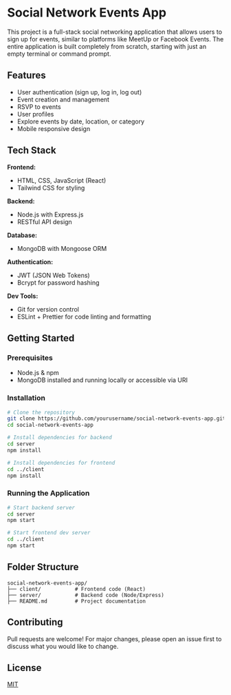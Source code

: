 # Social Network Events App

This project is a full-stack social networking application that allows users to sign up for events, similar to platforms like MeetUp or Facebook Events. The entire application is built completely from scratch, starting with just an empty terminal or command prompt.

## Features
- User authentication (sign up, log in, log out)
- Event creation and management
- RSVP to events
- User profiles
- Explore events by date, location, or category
- Mobile responsive design

## Tech Stack
**Frontend:**
- HTML, CSS, JavaScript (React)
- Tailwind CSS for styling

**Backend:**
- Node.js with Express.js
- RESTful API design

**Database:**
- MongoDB with Mongoose ORM

**Authentication:**
- JWT (JSON Web Tokens)
- Bcrypt for password hashing

**Dev Tools:**
- Git for version control
- ESLint + Prettier for code linting and formatting

## Getting Started
### Prerequisites
- Node.js & npm
- MongoDB installed and running locally or accessible via URI

### Installation
```bash
# Clone the repository
git clone https://github.com/yourusername/social-network-events-app.git
cd social-network-events-app

# Install dependencies for backend
cd server
npm install

# Install dependencies for frontend
cd ../client
npm install
```

### Running the Application
```bash
# Start backend server
cd server
npm start

# Start frontend dev server
cd ../client
npm start
```

## Folder Structure
```
social-network-events-app/
├── client/           # Frontend code (React)
├── server/           # Backend code (Node/Express)
├── README.md         # Project documentation
```

## Contributing
Pull requests are welcome! For major changes, please open an issue first to discuss what you would like to change.

## License
[MIT](https://github.com/Alcon-0/social-network-app?tab=MIT-1-ov-file)
